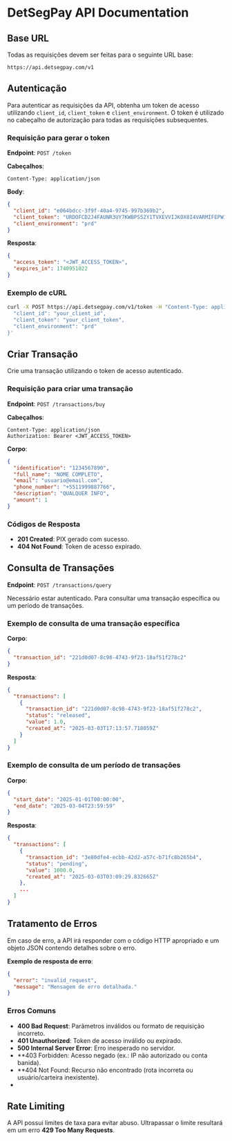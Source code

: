 
# DetSegPay API Documentation

## Base URL
Todas as requisições devem ser feitas para o seguinte URL base:
```
https://api.detsegpay.com/v1
```

## Autenticação
Para autenticar as requisições da API, obtenha um token de acesso utilizando `client_id`, `client_token` e `client_environment`. O token é utilizado no cabeçalho de autorização para todas as requisições subsequentes.

### Requisição para gerar o token

**Endpoint**: `POST /token`

**Cabeçalhos**:
```
Content-Type: application/json
```

**Body**:
```json
{
  "client_id": "e064bdcc-3f9f-40a4-9745-997b369b2",
  "client_token": "URDOFCD2J4FAUNR3UY7KWBPS52Y1TVXEVVIJKOX8I4VARMIFEPW1WNDB9LT4ZZZZI38D",
  "client_environment": "prd"
}
```

**Resposta**:
```json
{
  "access_token": "<JWT_ACCESS_TOKEN>",
  "expires_in": 1740951022
}
```

### Exemplo de cURL

```bash
curl -X POST https://api.detsegpay.com/v1/token -H "Content-Type: application/json" -d '{
  "client_id": "your_client_id",
  "client_token": "your_client_token",
  "client_environment": "prd"
}'
```

## Criar Transação
Crie uma transação utilizando o token de acesso autenticado.

### Requisição para criar uma transação

**Endpoint**: `POST /transactions/buy`

**Cabeçalhos**:
```
Content-Type: application/json
Authorization: Bearer <JWT_ACCESS_TOKEN>
```

**Corpo**:
```json
{
  "identification": "1234567890",
  "full_name": "NOME COMPLETO",
  "email": "usuario@email.com",
  "phone_number": "+5511999887766",
  "description": "QUALQUER INFO",
  "amount": 1
}
```

### Códigos de Resposta

- **201 Created**: PIX gerado com sucesso.
- **404 Not Found**: Token de acesso expirado.

## Consulta de Transações

**Endpoint**: `POST /transactions/query`

Necessário estar autenticado. Para consultar uma transação específica ou um período de transações.

### Exemplo de consulta de uma transação específica

**Corpo**:
```json
{
  "transaction_id": "221d0d07-8c98-4743-9f23-18af51f278c2"
}
```

**Resposta**:
```json
{
  "transactions": [
    {
      "transaction_id": "221d0d07-8c98-4743-9f23-18af51f278c2",
      "status": "released",
      "value": 1.0,
      "created_at": "2025-03-03T17:13:57.718059Z"
    }
  ]
}
```

### Exemplo de consulta de um período de transações

**Corpo**:
```json
{
  "start_date": "2025-01-01T00:00:00",
  "end_date": "2025-03-04T23:59:59"
}
```

**Resposta**:
```json
{
  "transactions": [
    {
      "transaction_id": "3e80dfe4-ecbb-42d2-a57c-b71fc8b265b4",
      "status": "pending",
      "value": 1000.0,
      "created_at": "2025-03-03T03:09:29.832665Z"
    },
    ...
  ]
}
```

## Tratamento de Erros

Em caso de erro, a API irá responder com o código HTTP apropriado e um objeto JSON contendo detalhes sobre o erro.

**Exemplo de resposta de erro**:
```json
{
  "error": "invalid_request",
  "message": "Mensagem de erro detalhada."
}
```

### Erros Comuns

- **400 Bad Request**: Parâmetros inválidos ou formato de requisição incorreto.
- **401 Unauthorized**: Token de acesso inválido ou expirado.
- **500 Internal Server Error**: Erro inesperado no servidor.
- **403 Forbidden: Acesso negado (ex.: IP não autorizado ou conta banida).
- **404 Not Found: Recurso não encontrado (rota incorreta ou usuário/carteira inexistente).
- 

## Rate Limiting

A API possui limites de taxa para evitar abuso. Ultrapassar o limite resultará em um erro **429 Too Many Requests**.
